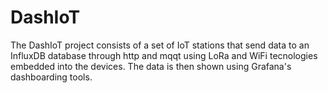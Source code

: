 # DashIoT
The DashIoT project consists of a set of IoT stations that send data to an InfluxDB database through http and mqqt using LoRa and WiFi tecnologies embedded into the devices. The data is then shown using Grafana's dashboarding tools.

